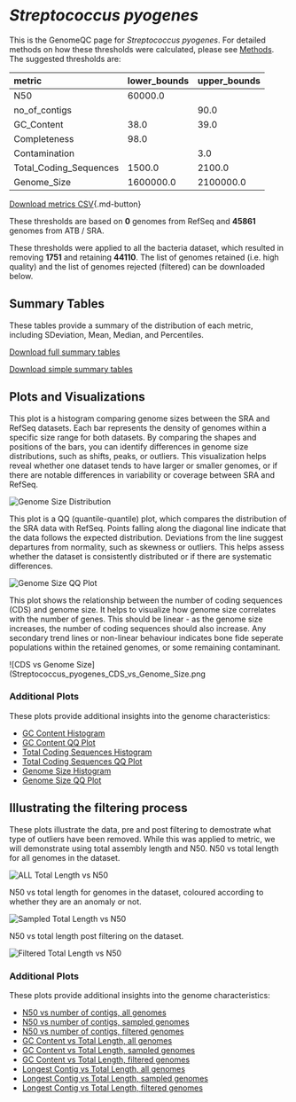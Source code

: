 # *Streptococcus pyogenes*

This is the GenomeQC page for *Streptococcus pyogenes*. For detailed methods on how these thresholds were calculated, please see [Methods](/methods).
The suggested thresholds are: 

| metric                 | lower_bounds   | upper_bounds   |
|:-----------------------|:---------------|:---------------|
| N50                    | 60000.0        |                |
| no_of_contigs          |                | 90.0           |
| GC_Content             | 38.0           | 39.0           |
| Completeness           | 98.0           |                |
| Contamination          |                | 3.0            |
| Total_Coding_Sequences | 1500.0         | 2100.0         |
| Genome_Size            | 1600000.0      | 2100000.0      |

[Download metrics CSV](/Streptococcus/Streptococcus_pyogenes/Streptococcus_pyogenes_metrics.csv){.md-button}


These thresholds are based on **0** genomes from RefSeq and **45861** genomes from ATB / SRA.

These thresholds were applied to all the bacteria dataset, which resulted in removing **1751** and retaining **44110**.
The list of genomes retained (i.e. high quality) and the list of genomes rejected (filtered) can be downloaded below. 


## Summary Tables
These tables provide a summary of the distribution of each metric, including SDeviation, Mean, Median, and Percentiles.

[Download full summary tables](/Streptococcus/Streptococcus_pyogenes/summary.csv)

[Download simple summary tables](/Streptococcus/Streptococcus_pyogenes/selected_summary.csv)

## Plots and Visualizations

This plot is a histogram comparing genome sizes between the SRA and RefSeq datasets. Each bar represents the density of genomes within a specific size range for both datasets. By comparing the shapes and positions of the bars, you can identify differences in genome size distributions, such as shifts, peaks, or outliers. This visualization helps reveal whether one dataset tends to have larger or smaller genomes, or if there are notable differences in variability or coverage between SRA and RefSeq.

![Genome Size Distribution](Genome_Size_refseq_histogram_kde.png)

This plot is a QQ (quantile-quantile) plot, which compares the distribution of the SRA data with RefSeq. Points falling along the diagonal line indicate that the data follows the expected distribution. Deviations from the line suggest departures from normality, such as skewness or outliers. This helps assess whether the dataset is consistently distributed or if there are systematic differences.

![Genome Size QQ Plot](Genome_Size_refseq_qqplot.png)

This plot shows the relationship between the number of coding sequences (CDS) and genome size. It helps to visualize how genome size correlates with the number of genes. This should be linear - as the genome size increases, the number of coding sequences should also increase. Any secondary trend lines or non-linear behaviour indicates bone fide seperate populations within the retained genomes, or some remaining contaminant. 

![CDS vs Genome Size](Streptococcus_pyogenes_CDS_vs_Genome_Size.png

### Additional Plots

These plots provide additional insights into the genome characteristics:

- [GC Content Histogram](Streptococcus_pyogenes_GC_Content_refseq_histogram_kde.png)
- [GC Content QQ Plot](Streptococcus_pyogenes_GC_Content_refseq_qqplot.png)
- [Total Coding Sequences Histogram](Streptococcus_pyogenes_Total_Coding_Sequences_refseq_histogram_kde.png)
- [Total Coding Sequences QQ Plot](Streptococcus_pyogenes_Total_Coding_Sequences_refseq_qqplot.png)
- [Genome Size Histogram](Streptococcus_pyogenes_Genome_Size_refseq_histogram_kde.png)
- [Genome Size QQ Plot](Streptococcus_pyogenes_Genome_Size_refseq_qqplot.png)
## Illustrating the filtering process
These plots illustrate the data, pre and post filtering to demostrate what type of outliers have been removed. While this was applied to metric, we will demonstrate using total assembly length and N50.
N50 vs total length for all genomes in the dataset.

![ALL Total Length vs N50](Streptococcus_pyogenes_all_total_length_N50.png)

N50 vs total length for genomes in the dataset, coloured according to whether they are an anomaly or not.

![Sampled Total Length vs N50](Streptococcus_pyogenes_sample_total_length_N50.png)

N50 vs total length post filtering on the dataset.

![Filtered Total Length vs N50](Streptococcus_pyogenes_filt_total_length_N50.png)

### Additional Plots

These plots provide additional insights into the genome characteristics:

- [N50 vs number of contigs, all genomes](Streptococcus_pyogenes_all_N50_number.png)
- [N50 vs number of contigs, sampled genomes](Streptococcus_pyogenes_sample_N50_number.png)
- [N50 vs number of contigs, filtered genomes](Streptococcus_pyogenes_filt_N50_number.png)
- [GC Content vs Total Length, all genomes](Streptococcus_pyogenes_all_total_length_GC_Content.png)
- [GC Content vs Total Length, sampled genomes](Streptococcus_pyogenes_sample_total_length_GC_Content.png)
- [GC Content vs Total Length, filtered genomes](Streptococcus_pyogenes_filt_total_length_GC_Content.png)
- [Longest Contig vs Total Length, all genomes](Streptococcus_pyogenes_all_total_length_longest.png)
- [Longest Contig vs Total Length, sampled genomes](Streptococcus_pyogenes_sample_total_length_longest.png)
- [Longest Contig vs Total Length, filtered genomes](Streptococcus_pyogenes_filt_total_length_longest.png)
